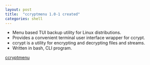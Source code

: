 ```yaml
---
layout: post
title:  "ccryptmenu 1.0-1 created"
categories: shell
---
```


* Menu based TUI backup utility for Linux distributions.
* Provides a convenient terminal user interface wrapper for ccrypt.
* ccrypt is a utility for encrypting and decrypting files and streams.
* Written in bash, CLI program. 

[ccryptmenu](https://github.com/gavinlyonsrepo/ccryptmenu)
